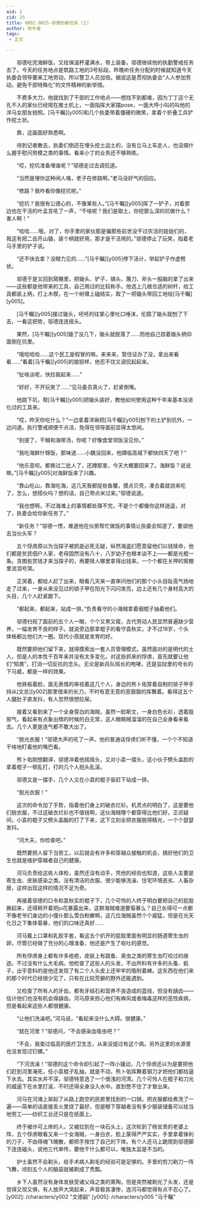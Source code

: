 ```yaml
---
aid: 2
zid: 25
title: 0002.0025-邬德的新任务（三）
author: 吹牛者
tags: 
 - 正文

---
```




　　邬德吃完海鲜饭，又给保温杯灌满水，带上装备，邬德继续他的执勤警戒任务去了。今天的任务地点是筑路工地的3号标段，昨晚听任务分配的时候就知道今天执委会领导要来工地劳动，所以警卫人员加倍。据说这是贯彻执委会“人人参加劳动，避免干部特殊化”的文件精神的新举措。

　　不费多大力，他就找到了干部的工作地点——想找不到都难，因为丁丁这个无孔不入的家伙已经爬在推土机上，一面指挥大家摆pose，一面大呼小叫的叫他的洋马女朋友拍照。[马千瞩][y005]和几个执委带着僵硬的微笑，拿着个折叠工兵铲作挖土状。

　　靠，这画面好熟悉啊。

　　待到记者散去，执委们倒还在埋头挖土运土的，没有立马上车走人，也没搞什么握手慰问劳模之类的事情。看来小丁的业务还不够熟练。

　　“哎，挖坑准备埋谁呢？”邬德走过去调侃道。

　　“当然是埋你这种闲人咯，老子在修路啊。”老马没好气的回应。

　　“修路？我咋看你像挖坑呢。”

　　“挖坑？我很有公德心的，不像某些人。”[马千瞩][y005]挥了一铲子，对着那边也在干活的叶孟言吼了一声，“干啥呢？我们是取土，你挖那么深的坑做什么？害人啊！”

　　“哈哈……哦，对了，你手里的家伙那是骗那些前世没干过农活的娃娃们的，我这有把二齿开山锄，装个柄就好用，那才是干活用的。”邬德停止了玩笑，指着老马手里的铲子说。

　　“还不快去拿？没眼力见的……”[马千瞩][y005]停下活计，举起铲子作虚劈状。

　　邬德于是又回到窝棚里，把锄头、铲子、镐头、篾刀、斧头一股脑的拿了出来——这些都是他带来的工具，自己用过的比较称手。他选上几根合适的树杆，给工具都装上柄，打上木楔，在一个树墩上磕结实，取了一把锄头带回工地给[马千瞩][y005]。

　　[马千瞩][y005]接过锄头，呸呸的往掌心里吐口唾沫，伦圆了锄头就刨了下去，一看这把势，邬德连连摇头。

　　果然，[马千瞩][y005]锄了没几下，锄头就脱落了……而他自己捏着锄头柄仰面倒在坑里。

　　“哦哈哈哈……这个民工是假冒的嘛。来来来，暂住证办了没，拿出来看看……”看着[马千瞩][y005]的狼狈样，他忍不住又调侃起起来。

　　“扯啥淡呢，快拉我起来……”

　　“好好，不开玩笑了……”见马委员真火了，赶紧倒嘴。

　　他跳下坑，帮[马千瞩][y005]把锄头装好，教他如何使用这种千年来基本没进化过的工具来。

　　“哎，昨天你吃什么？”一边拿着洋锹把[马千瞩][y005]刨下的土铲到坑外，一边问道。执行警戒顺便干点活，免得在领导面前显得太悠闲。

　　“别提了，干粮和海带汤，你呢？好像食堂领饭没见你。”

　　“我吃海鲜什锦饭，那味道……小魏没回来，他蹲临高城下都快四天了吧？”

　　“他乐意呗。都换过二批人了，还蹲那里，今天大概要回来了。海鲜饭？说说嘛。”[马千瞩][y005]对海鲜饭来了兴趣。

　　“靠山吃山，靠海吃海，这几天我都捉些鱼蟹，摸点贝壳，凑合着就烧来吃了，怎么，想搭伙吗？想的话，自己带点米过来。”邬德说道。

　　“我也想啊，不过海滩上的事情都处理不完，不是个个都像你这样逍遥，对了，执委会给你新任务了。”

　　“新任务？”邬德一愣，难道他在伙房帮忙做饭的事情让执委会知道了，要调他去当伙头军？

　　五个俘虏原以为当探子被抓是必死无疑，纵然海盗们愿意留他们以钱赎命，他们都是贫民佃户人家，老母固然没有八十，八岁幼子也根本谈不上——都是光棍一条。贪图些赏钱才来当探子的，再要赎人哪里拿得出钱来。一个个都在关押的窝棚里流泪号哭。

　　正哭着，都给人赶了出来，眼看几天来一直审问他们的那个小头目趾高气扬地走了过来，一身从来没见过的锁子甲在阳光下闪闪发亮，边上还有几个身材高大的头目，几个人赶紧跪下。

　　“都起来，都起来，站成一排。”负责看守的小海贼拿着细棍子抽着他们。

　　邬德扫视了面前的五个人一眼，个个又黑又瘦，古代劳动人民显然普遍缺少营养，一幅发育不良的样子。就说旁边那拿棍子的看守袁秋实，才不过18岁，个头体格都比他们大一圈。现代小孩就是发育的好。

　　既然要把他们留下来，就得摸索出一套人员管理模式。虽然面对的是明代的土人，但是人的本性千百年来并没有太多变化。对这些抓来的俘虏，首先就要让他们“知畏”，打消一切反抗的念头。无论是新兵队班长的咆哮，还是监狱里的号长的下马威，都是一样的效果。

　　他铁板着脸，面无表情的审视着这几个人，身边的熊卜佑穿着自制的锁子甲手持从[文总][y002]那里借来的长刀，不时有意无意的恶狠狠的挥舞着。看得这五个人腿肚子直发抖，有人忽然很想拉屎。

　　接着又看到来了一个全身穿白的海贼，虽然一脸斯文，一身白色长衫，透着股邪气，看起来有点象出殡的时候的白无常，这人眼睛贼溜溜的在自己全身看来看去。几个人更是连气都不敢大出了。

　　“脱光衣服！”邬德大声的吼了一声。他的普通话俘虏们听不懂，一个个不知道干啥地盯着他的嘴巴看。

　　熊卜佑刚想翻译，邬德冲着他摇摇头，又对小袁一摆头，这小伙子劈头盖脸的拿着棍子一顿乱打，打的几个人抱头乱滚。

　　邬德又是一摆手，几个人又在小袁的棍子驱赶下站成一排。

　　“脱光衣服！”

　　这次的命令加了手势，指着他们身上的破衣烂衫。机灵点的明白了，这是要他们脱衣服，不过这破衣烂衫也不值钱啊，这伙海贼哪个都穿得比他们好。正迟疑间，小袁的棍子又劈头盖脑的打了下来，这下立刻全把衣服脱得精光，一个个瑟瑟发抖。

　　“河大夫，你检查吧。”

　　既然要把人留下当劳工，以后就会有许多和穿越众接触的机会，搞好他们的卫生也就是维护穿越者自己的健康。

　　河马负责给这些人体检，虽然还没有动手，凭他的经验也知道，这些人主要是寄生虫、皮肤感染之类。没有清洁的衣服、很少能够洗澡、住宅环境恶劣、人畜杂居，这样出现这样的情况不足为奇。

　　再接着邬德的口令和袁秋实的棍子下，几个可怜的人终于明白要把自己的屁股撅起来，还得掰开着把ju花暴露出来，这群海贼难道要菊暴么？自己长得可一点都不像老爷们身边的小僮仆那么雪白粉嫩啊，这几位海贼虽然个个威猛，但是在光天化日之下集体菊暴，他们的口味还真好……

　　河马戴上口罩和乳胶手套，看这五个扒开的屁股里面有明显的肠道寄生虫的卵，尽管已经做了充分的心理准备，他还是产生了呕吐的感觉。

　　所有俘虏身上都有许多疮疤，皮肤上有跳蚤、臭虫之类的寄生虫叮咬过的痕迹。不过没有什么大毛病。他检查了这些人的头发，不出所料有许多的头蚤、虮子，出乎意料的是他还发现了有二个人头皮上还牢牢的吸附着蜱。这东西在他们来的那个时代已经很少见了，只有在比较荒僻的野外还能遇到。

　　又检查了所有人的牙齿，都有牙结石和营养不良造成的蓝线，但没有龋齿——估计他们也没有机会得龋齿。河马原来担心他们有麻风或者梅毒这样的恶性疾病，但是看起来这些人都很健康。

　　“让他们洗澡吧。”河马说，“看起来没什么大碍。很健康。”

　　“就在河里？”邬德问，“不会感染血吸虫吧？”

　　“不会，我查过临高的医疗卫生志，从来没提过有这个病。另外这里的水源里也没发现过钉螺。”

　　“下河洗澡！”邬德的这个命令却引起了一阵小骚动，几个俘虏还以为是要把他们赶到河里淹死，任小袁棍子乱抽，就是不动，熊卜佑挥舞着钢刀才把他们都给逼下水去。其实水并不深，邬德特意选了一个很浅的河湾。几个可怜人在棍子和刀光的威逼下在水里打滚，不时还得全身没入水中。直到憋不住了才冒出来。

　　河马在河滩上架起了从路上跑空的民房里找到的一口锅，把衣服都给煮洗了一遍——简单的话直接丢火里烧了最好，但是眼下穿越者没有多少服装储备可以给当地劳工——纺织工业还只是在纸面上。

　　终于被许可上岸的人，又被拉到在一块石头上，这次轮到了杨宝贵的老婆上阵，五个俘虏眼看又来一个女海贼，一身白衣，脸上蒙得严严实实，手里拿着锋利的刀子，不由得魂飞魄散，都把手按住了自己的下体。有个人还马上跪爬到邬德脚下连连磕头，说他三代单传，要他干什么都可以，唯独太监是不当的。

　　护士虽然不会剃头，给手术病人剃毛的经验可是足够的。手里的剪刀剃刀一阵飞舞，顷刻五个人的脑袋就被剃成了秃瓢。

　　乡下人虽然没有身体发肤受诸父母之类的熏陶，但是突然被剃光了头发，还是觉得又惊又惧，有人放声大哭起来，声音极其凄惨，连河马都觉得有点不忍心了。
[y002]: /characters/y002 "文德嗣"
[y005]: /characters/y005 "马千瞩"


